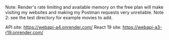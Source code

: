 Note: Render's rate limiting and available memory on the free plan will make visiting my websites and making my Postman requests very unreliable.
Note 2: see the test directory for example movies to add.

API site: https://webapi-a4.onrender.com/
React 19 site: https://webapi-a3-r19.onrender.com/
